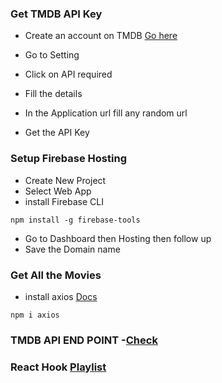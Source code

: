 ### Get TMDB API Key

- Create an account on TMDB [Go here](https://www.themoviedb.org/signup)

- Go to Setting
- Click on API required
- Fill the details
- In the Application url fill any random url
- Get the API Key

### Setup Firebase Hosting

- Create New Project
- Select Web App
- install Firebase CLI

`npm install -g firebase-tools`

- Go to Dashboard then Hosting then follow up
- Save the Domain name

### Get All the Movies

- install axios [Docs](https://www.npmjs.com/package/axios-react)

`npm i axios`

### TMDB API END POINT -[Check](https://developers.themoviedb.org/3/getting-started/introduction)

### React Hook [Playlist](https://youtu.be/cF2lQ_gZeA8)
